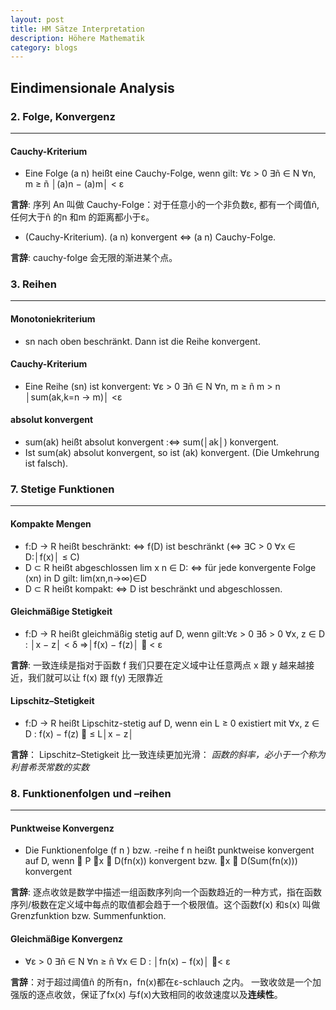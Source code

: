 ```yaml
---
layout: post
title: HM Sätze Interpretation 
description: Höhere Mathematik
category: blogs
---
```

## Eindimensionale Analysis

### 2. Folge, Konvergenz
--------------
#### Cauchy-Kriterium
* Eine Folge (a n) heißt eine Cauchy-Folge, wenn gilt: ∀ε > 0 ∃ñ ∈ N ∀n, m ≥ ñ │(a)n − (a)m│ < ε
  
**言辞**: 序列 An 叫做 Cauchy-Folge：对于任意小的一个非负数ε, 都有一个阈值ñ,任何大于ñ 的n 和m 的距离都小于ε。

* (Cauchy-Kriterium). (a n) konvergent ⇔ (a n) Cauchy-Folge.
  
**言辞**: cauchy-folge 会无限的渐进某个点。

### 3. Reihen
-----------------
#### Monotoniekriterium
* sn nach oben beschränkt. Dann ist die Reihe konvergent.
#### Cauchy-Kriterium 
* Eine Reihe (sn) ist konvergent: ∀ε > 0 ∃ñ ∈ N ∀n, m ≥ ñ m > n │sum(ak,k=n -> m)│ <ε
#### absolut konvergent
* sum(ak) heißt absolut konvergent :⇔ sum(│ak│) konvergent.  
* Ist sum(ak) absolut konvergent, so ist (ak) konvergent. (Die Umkehrung ist falsch).

### 7. Stetige Funktionen
-------------------
#### Kompakte Mengen
* f:D → R heißt beschränkt: ⇔ f(D) ist beschränkt (⇔ ∃C > 0 ∀x ∈ D:│f(x)│ ≤ C)
* D ⊂ R heißt abgeschlossen lim x n ∈ D: ⇔ für jede konvergente Folge (xn) in D gilt: lim(xn,n→∞)∈D
* D ⊂ R heißt kompakt: ⇔ D ist beschränkt und abgeschlossen.

#### Gleichmäßige Stetigkeit
* f:D → R heißt gleichmäßig stetig auf D, wenn gilt:∀ε > 0 ∃δ > 0 ∀x, z ∈ D : │x − z│ < δ ⇒│f(x) − f(z)│  < ε

**言辞**: 一致连续是指对于函数 f 我们只要在定义域中让任意两点 x 跟 y 越来越接近，我们就可以让 f(x) 跟 f(y) 无限靠近

#### Lipschitz–Stetigkeit
* f:D → R heißt Lipschitz-stetig auf D, wenn ein L ≥ 0 existiert mit ∀x, z ∈ D : f(x) − f(z)  ≤ L│x − z│

**言辞**： Lipschitz–Stetigkeit 比一致连续更加光滑： *函数的斜率，必小于一个称为利普希茨常数的实数*

### 8. Funktionenfolgen und –reihen
-------------------
#### Punktweise Konvergenz
* Die Funktionenfolge (f n ) bzw. -reihe f n heißt punktweise konvergent auf D, wenn  P ∀x ∈ D(fn(x)) konvergent bzw. ∀x ∈ D(Sum(fn(x))) konvergent

**言辞**: 逐点收敛是数学中描述一组函数序列向一个函数趋近的一种方式，指在函数序列/极数在定义域中每点的取值都会趋于一个极限值。这个函数f(x) 和s(x) 叫做Grenzfunktion bzw. Summenfunktion.

#### Gleichmäßige Konvergenz
* ∀ε > 0 ∃ñ ∈ N ∀n ≥ ñ ∀x ∈ D : │fn(x) − f(x)│ < ε

**言辞**：对于超过阈值ñ 的所有n，fn(x)都在ε-schlauch 之内。 一致收敛是一个加强版的逐点收敛，保证了fx(x) 与f(x)大致相同的收敛速度以及**连续性**。